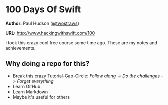 # 100 Days Of Swift
**Author:** Paul Hudson ([@twostraws](https://github.com/twostraws)\)

**URL:** http://www.hackingwithswift.com/100

I took this crazy cool free course some time ago. These are my notes and achievements.

## Why doing a repo for this?

- Break this crazy Tutorial-Gap-Circle:  *Follow along -> Do the challenges -> Forget everything*
- Learn GitHub
- Learn Markdown
- Maybe it's useful for others